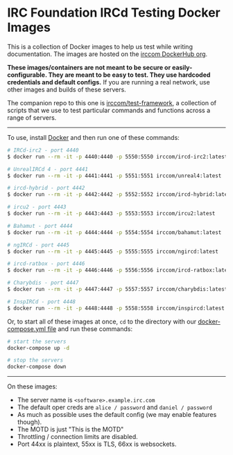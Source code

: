 # IRC Foundation IRCd Testing Docker Images
This is a collection of Docker images to help us test while writing documentation. The images are hosted on the [irccom DockerHub org](https://hub.docker.com/u/irccom).

**These images/containers are not meant to be secure or easily-configurable. They are meant to be easy to test. They use hardcoded credentials and default configs.** If you are running a real network, use other images and builds of these servers.

The companion repo to this one is [irccom/test-framework](https://github.com/irccom/test-framework), a collection of scripts that we use to test particular commands and functions across a range of servers.

-----

To use, install [Docker](https://www.docker.com/get-started) and then run one of these commands:

```sh
# IRCd-irc2 - port 4440
$ docker run --rm -it -p 4440:4440 -p 5550:5550 irccom/ircd-irc2:latest

# UnrealIRCd 4 - port 4441
$ docker run --rm -it -p 4441:4441 -p 5551:5551 irccom/unreal4:latest

# ircd-hybrid - port 4442
$ docker run --rm -it -p 4442:4442 -p 5552:5552 irccom/ircd-hybrid:latest

# ircu2 - port 4443
$ docker run --rm -it -p 4443:4443 -p 5553:5553 irccom/ircu2:latest

# Bahamut - port 4444
$ docker run --rm -it -p 4444:4444 -p 5554:5554 irccom/bahamut:latest

# ngIRCd - port 4445
$ docker run --rm -it -p 4445:4445 -p 5555:5555 irccom/ngircd:latest

# ircd-ratbox - port 4446
$ docker run --rm -it -p 4446:4446 -p 5556:5556 irccom/ircd-ratbox:latest

# Charybdis - port 4447
$ docker run --rm -it -p 4447:4447 -p 5557:5557 irccom/charybdis:latest

# InspIRCd - port 4448
$ docker run --rm -it -p 4448:4448 -p 5558:5558 irccom/inspircd:latest
```

Or, to start all of these images at once, `cd` to the directory with our [docker-compose.yml file](docker-compose.yml) and run these commands:

```sh
# start the servers
docker-compose up -d

# stop the servers
docker-compose down
```

-----

On these images:

- The server name is `<software>.example.irc.com`
- The default oper creds are `alice / password` and `daniel / password`
- As much as possible uses the default config (we may enable features though).
- The MOTD is just "This is the MOTD"
- Throttling / connection limits are disabled.
- Port 44xx is plaintext, 55xx is TLS, 66xx is websockets.
